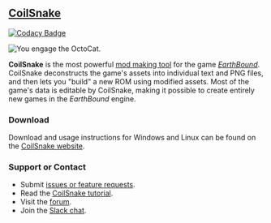 ## [CoilSnake](https://mrtenda.github.io/CoilSnake/)

[![Codacy Badge](https://api.codacy.com/project/badge/Grade/2d5c850c93464e48886004ddb29407a9)](https://www.codacy.com/manual/kashaiahyah85/CoilSnake?utm_source=github.com&amp;utm_medium=referral&amp;utm_content=kashaiahyah85/CoilSnake&amp;utm_campaign=Badge_Grade)

![You engage the OctoCat.](https://mrtenda.github.io/CoilSnake/images/screenshots/octocat-battle.png)

**CoilSnake** is the most powerful [mod making tool](https://en.wikipedia.org/wiki/Game_mod) for the game
[*EarthBound*](https://en.wikipedia.org/wiki/EarthBound).
CoilSnake deconstructs the game's assets into individual text and PNG files, and then lets you "build" a new ROM
using modified assets.
Most of the game's data is editable by CoilSnake, making it possible to create entirely new games in the *EarthBound*
engine.

### Download

Download and usage instructions for Windows and Linux can be found on the
[CoilSnake website](https://mrtenda.github.io/CoilSnake/download.html).

### Support or Contact

* Submit [issues or feature requests](https://github.com/mrtenda/CoilSnake/issues).
* Read the [CoilSnake tutorial](https://github.com/mrtenda/CoilSnake/wiki/Tutorial).
* Visit the [forum](https://forum.starmen.net/forum/Community/PKHack).
* Join the [Slack chat](https://forum.starmen.net/forum/Community/PKHack/PKHack-slack-chat).
